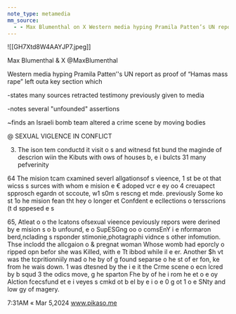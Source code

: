 ```yaml
---
note_type: metamedia
mm_source:
  - - Max Blumenthal on X Western media hyping Pramila Patten’s UN report as proof of “Hamas mass rape” left out a key section which -states many sources retracted testimony previously given to media -notes several “unfounded” assertions.md
---
```


![[GH7Xtd8W4AAYJP7.jpeg]]

Max Blumenthal & X
@MaxBlumenthal

Western media hyping Pramila Patten’'s UN
report as proof of “Hamas mass rape” left outa
key section which

-states many sources retracted testimony
previously given to media

-notes several "unfounded" assertions

~finds an Israeli bomb team altered a crime
scene by moving bodies

@ SEXUAL VIGLENCE IN CONFLICT

3. The ison tem conductd it visit o s and witnesd fst bund the maginde
of descrion wiin the Kibuts with ows of houses b, e i bulcts 31 many
pefverinity

64 The mision tcam cxamined severl allgationsof s vieence, 1 st be ot that
wicss s surces with whom e mision e € adoped vcr e ey
oo 4 creuapect spprosch egardn ot sccoute, w1 s0m s rescng
et mde. previously Some ko st 1o he mision fean tht hey o longer et
Confdent e ecllections o tersscrions (t d sppesed e s

65, Atleat o o the lcatons ofsexual vieence peviously repors were derined by
e mision s o b unfound, e o SupESGng oo o comsEnY i
e nformaron berd,nclading s rsponder stimonie,photagraphi vidnce s other
infomution. Thse inclodd the allcgaion o & pregnat woman Whose womb had eporcly
o ripped opn befor she was Killed, with e Tt ibbod while il e er. Another
$h vt was the tcpritionniily mad o he by of g found separse o he
st of er fon, ke from he wais down. 1 was dtesned by the i e it the
Crme scene o ecn lcred by b squd 3 the odics move, g he sparton
Fhe by of he i rom he et o e oy Alction fcecsfund et e
i veyes s cmkd ot b el by e i o e 0 g ot 1 o e
SNty and low gy of magery.

7:31AM « Mar 5,2024
www.pikaso.me

